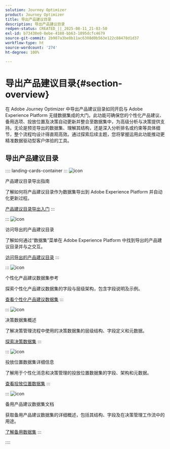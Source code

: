 ```yaml
---
solution: Journey Optimizer
product: Journey Optimizer
title: 导出产品建议目录
description: 导出产品建议目录
redpen-status: CREATED_||_2025-08-11_21-03-50
exl-id: b73438e0-8ebe-4188-bb63-1095dcfc4679
source-git-commit: 2b907a3be8b11ac6308d0b563e122c88478d1d37
workflow-type: ht
source-wordcount: '274'
ht-degree: 100%

---
```


# 导出产品建议目录{#section-overview}

在 Adobe Journey Optimizer 中导出产品建议目录如同开启与 Adobe Experience Platform 无缝数据集成的大门。此功能可确保您的个性化产品建议、备用选项、投放位置及决策自动更新并整合至数据集中，为高级分析与决策提供支持。无论是预览导出的数据集、理解其结构，还是深入分析排名或约束等具体细节，整个流程均设计得直观高效。通过探索后续主题，您将掌握运用此功能推动更精准数据驱动型客户体验的工具。

## 导出产品建议目录

:::: landing-cards-container
:::
![icon](https://cdn.experienceleague.adobe.com/icons/circle-play.svg)

产品建议目录导出指南

了解如何将产品建议目录作为数据集导出到 Adobe Experience Platform 并自动化更新过程。

[产品建议目录导出入门](../using/offers/export-catalog/get-started-export.md)
:::

:::
![icon](https://cdn.experienceleague.adobe.com/icons/list-check.svg)

访问导出的产品建议目录

了解如何通过“数据集”菜单在 Adobe Experience Platform 中找到导出的产品建议目录并与之交互。

[访问导出的产品建议目录](../using/offers/export-catalog/access-dataset.md)
:::

:::
![icon](https://cdn.experienceleague.adobe.com/icons/code-branch.svg)

个性化产品建议数据集参考

探索个性化产品建议数据集的字段与层级架构，包含字段说明及示例。

[查看个性化产品建议数据集](../using/offers/export-catalog/export-offers.md)
:::

:::
![icon](https://cdn.experienceleague.adobe.com/icons/code-branch.svg)

决策数据集概述

了解决策管理流程中使用的决策数据集的层级结构、字段定义和元数据。

[探索决策数据集](../using/offers/export-catalog/export-decisions.md)
:::

:::
![icon](https://cdn.experienceleague.adobe.com/icons/puzzle-piece.svg)

投放位置数据集详细信息

了解用于个性化消息和决策管理的投放位置数据集的字段、架构和元数据。

[查看投放位置数据集](../using/offers/export-catalog/export-placements.md)
:::

:::
![icon](https://cdn.experienceleague.adobe.com/icons/puzzle-piece.svg)

备用产品建议数据集文档

获取备用产品建议数据集的详细概述，包括其结构、字段及在决策管理工作流中的用途。

[了解备用数据集](../using/offers/export-catalog/export-fallback.md)
:::

::::
